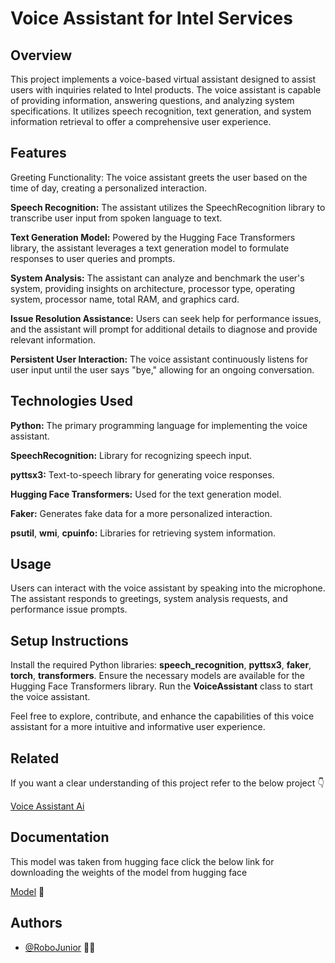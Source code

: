 
# Voice Assistant for Intel Services

## Overview

This project implements a voice-based virtual assistant designed to assist users with inquiries related to Intel products. The voice assistant is capable of providing information, answering questions, and analyzing system specifications. It utilizes speech recognition, text generation, and system information retrieval to offer a comprehensive user experience.

## Features
Greeting Functionality: The voice assistant greets the user based on the time of day, creating a personalized interaction.

**Speech Recognition:** The assistant utilizes the SpeechRecognition library to transcribe user input from spoken language to text.

**Text Generation Model:** Powered by the Hugging Face Transformers library, the assistant leverages a text generation model to formulate responses to user queries and prompts.

**System Analysis:** The assistant can analyze and benchmark the user's system, providing insights on architecture, processor type, operating system, processor name, total RAM, and graphics card.

**Issue Resolution Assistance:** Users can seek help for performance issues, and the assistant will prompt for additional details to diagnose and provide relevant information.

**Persistent User Interaction:** The voice assistant continuously listens for user input until the user says "bye," allowing for an ongoing conversation.

## Technologies Used
**Python:** The primary programming language for implementing the voice assistant.

**SpeechRecognition:** Library for recognizing speech input.

**pyttsx3:** Text-to-speech library for generating voice responses.

**Hugging Face Transformers:** Used for the text generation model.

**Faker:** Generates fake data for a more personalized interaction.

**psutil**, **wmi**, **cpuinfo:** Libraries for retrieving system information.
## Usage
Users can interact with the voice assistant by speaking into the microphone. The assistant responds to greetings, system analysis requests, and performance issue prompts.

## Setup Instructions
Install the required Python libraries: **speech_recognition**, **pyttsx3**, **faker**, **torch**, **transformers**.
Ensure the necessary models are available for the Hugging Face Transformers library.
Run the **VoiceAssistant** class to start the voice assistant.

Feel free to explore, contribute, and enhance the capabilities of this voice assistant for a more intuitive and informative user experience.


## Related

If you want a clear understanding of this project refer to the below project 
👇


[Voice Assistant Ai](https://github.com/RoboJunior/Voice_Assistant_Ai)

## Documentation
This model was taken from hugging face click the below link for downloading the weights of the model from hugging face

[Model](https://linktodocumentation) 📌


## Authors

- [@RoboJunior](https://github.com/RoboJunior) 👨‍💻



